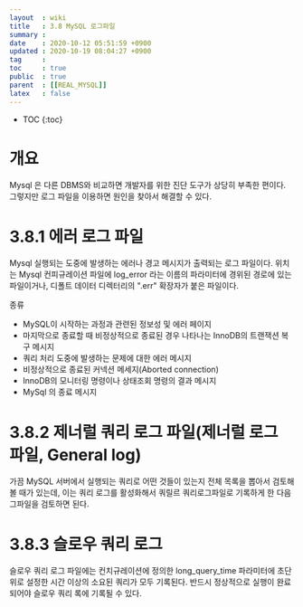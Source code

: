 ```yaml
---
layout  : wiki
title   : 3.8 MySQL 로그파일 
summary : 
date    : 2020-10-12 05:51:59 +0900
updated : 2020-10-19 08:04:27 +0900
tag     : 
toc     : true
public  : true
parent  : [[REAL_MYSQL]]
latex   : false
---
```

* TOC
{:toc}

# 개요
Mysql 은 다른 DBMS와 비교하면 개발자를 위한 진단 도구가 상당히 부족한 편이다. 그렇지만 로그 파일을 이용하면 원인을 찾아서 해결할 수 있다.

# 3.8.1 에러 로그 파일
Mysql 실행되는 도중에 발생하는 에러나 경고 메시지가 출력되는 로그 파일이다. 위치는 Mysql 컨피규레이션 파일에 log_error 라는 이름의 파라미터에 경위된 경로에 있는 파일이거나, 디폴트 데이터 디렉터리의 ".err" 확장자가 붙은 파일이다.

종류
* MySQL이 시작하는 과정과 관련된 정보성 및 에러 페이지
* 마지막으로 종료할 때 비정상적으로 종료된 경우 나타나는 InnoDB의 트랜잭션 복구 메시지
* 쿼리 처리 도중에 발생하는 문제에 대한 에러 메시지
* 비정상적으로 종료된 커넥션 메세지(Aborted connection)
* InnoDB의 모니터링 명령이나 상태조회 명령의 결과 메시지
* MySql 의 종료 메시지 

# 3.8.2 제너럴 쿼리 로그 파일(제너럴 로그 파일, General log)
가끔 MySQL 서버에서 실행되는 쿼리로 어떤 것들이 있는지 전체 목록을 뽑아서 검토해볼 때가 있는데, 이는 쿼리 로그를 활성화해서 쿼릴르 쿼리로그파일로 기록하게 한 다음 그파일을 검토하면 된다.

# 3.8.3 슬로우 쿼리 로그
슬로우 쿼리 로그 파일에는 컨치규레이션에 정의한 long_query_time 파라미터에 초단위로 설정한 시간 이상의 소요된 쿼리가 모두 기록된다. 반드시 정상적으로 실행이 완료되어야 슬로우 쿼리 록에 기록될 수 있다.




